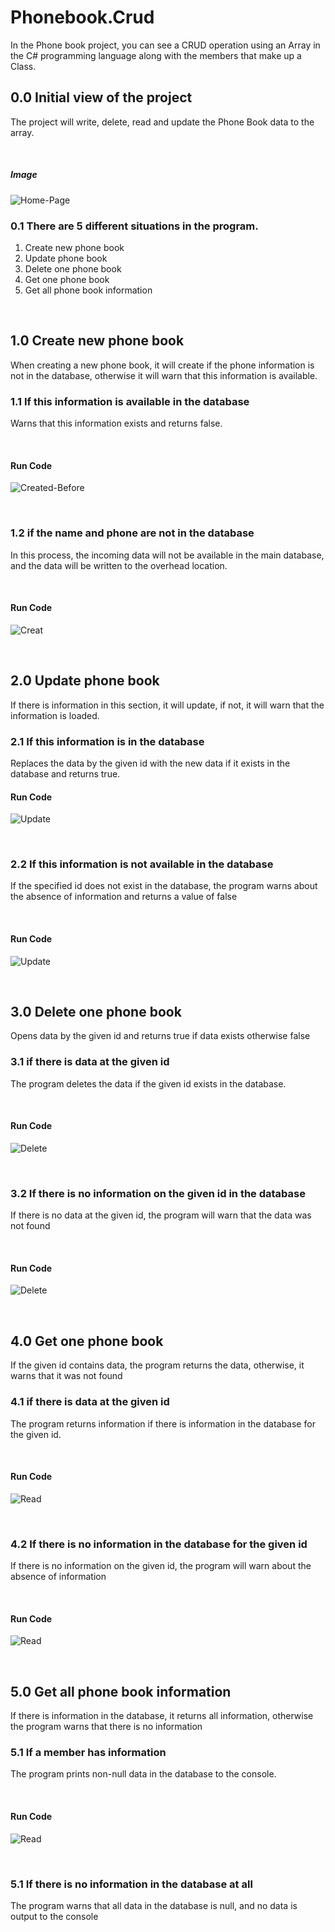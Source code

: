 # Phonebook.Crud
In the Phone book project, you can see a 
CRUD operation using an Array in the C# programming language along with the members that make up a Class.

## **0.0 Initial view of the project**
The project will write, delete, read and 
update the Phone Book data to the array.

<br>

##### **Image**
![Home-Page](/Images/home-page.png)
<br>

### **0.1 There are 5 different situations in the program.**
1. Create new phone book
2. Update phone book
3. Delete one phone book
4. Get one phone book
5. Get all phone book information

<br>

## **1.0 Create new phone book**
When creating a new phone book, 
it will create if the phone information 
is not in the database, otherwise it will
warn that this information is available.


### **1.1 If this information is available in the database**
Warns that this information exists and returns false.

<br>

#### **Run Code**
![Created-Before](/Images/Gif/created-before.gif)

<br>

### **1.2 if the name and phone are not in the database**
In this process, the incoming data will not be available 
in the main database, and the data will be written to the
overhead location.

<br>

#### **Run Code**
![Creat](/Images/Gif/creat.gif)

<br>

## **2.0 Update phone book**
If there is information in this section, 
it will update, if not, it will warn that 
the information is loaded.

### **2.1 If this information is in the database**
Replaces the data by the given id with the new data if
it exists in the database and returns true.
<br>

#### **Run Code**
![Update](/Images/Gif/update-one.gif)

<br>

### **2.2 If this information is not available in the database**
If the specified id does not exist in the database, the program
warns about the absence of information and returns a value of false

<br>

#### **Run Code**
![Update](/Images/Gif/update-two.gif)

<br>

## **3.0 Delete one phone book**
Opens data by the given id and returns 
true if data exists otherwise false

### **3.1 if there is data at the given id** 
The program deletes the data if the given id 
exists in the database.

<br>

#### **Run Code**
![Delete](/Images/Gif/delete-one.gif)

<br>

### **3.2 If there is no information on the given id in the database** 
If there is no data at the given id, the program will warn that the
data was not found

<br>

#### **Run Code**
![Delete](/Images/Gif/delete-two.gif)

<br>

## **4.0 Get one phone book**
If the given id contains data,
the program returns the data,
otherwise, it warns that it was not found

### **4.1 if there is data at the given id**
The program returns information if there is 
information in the database for the given id.

<br>

#### **Run Code**
![Read](/Images/Gif/read-one.gif)

<br>

### **4.2 If there is no information in the database for the given id**
If there is no information on the given id, the program will warn 
about the absence of information

<br>

#### **Run Code**
![Read](/Images/Gif/read-two.gif)

<br>

## **5.0 Get all phone book information**
If there is information in the database, 
it returns all information, otherwise the 
program warns that there is no information

### **5.1 If a member has information**
The program prints non-null data in the
database to the console.

<br>

#### **Run Code**
![Read](/Images/Gif/read-all-one.gif)

<br>

### **5.1 If there is no information in the database at all**
The program warns that all data in the database is null, 
and no data is output to the console

<br>








